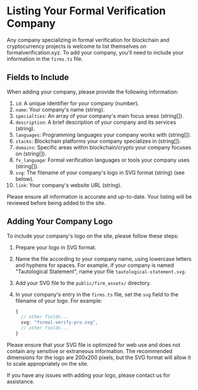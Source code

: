 # Listing Your Formal Verification Company

Any company specializing in formal verification for blockchain and cryptocurrency projects is welcome to list themselves on formalverification.xyz. To add your company, you'll need to include your information in the `firms.ts` file.

## Fields to Include

When adding your company, please provide the following information:

1. `id`: A unique identifier for your company (number).
2. `name`: Your company's name (string).
3. `specialties`: An array of your company's main focus areas (string[]).
4. `description`: A brief description of your company and its services (string).
5. `languages`: Programming languages your company works with (string[]).
6. `stacks`: Blockchain platforms your company specializes in (string[]).
7. `domains`: Specific areas within blockchain/crypto your company focuses on (string[]).
8. `fv_language`: Formal verification languages or tools your company uses (string[]).
9. `svg`: The filename of your company's logo in SVG format (string) (see below).
10. `link`: Your company's website URL (string).

Please ensure all information is accurate and up-to-date. Your listing will be reviewed before being added to the site.

## Adding Your Company Logo

To include your company's logo on the site, please follow these steps:

1. Prepare your logo in SVG format.
2. Name the file according to your company name, using lowercase letters and hyphens for spaces. For example, if your company is named "Tautological Statement", name your file `tautological-statement.svg`.
3. Add your SVG file to the `public/firm_assets/` directory.
4. In your company's entry in the `firms.ts` file, set the `svg` field to the filename of your logo. For example:

   ```typescript
   {
     // other fields...
     svg: "formal-verify-pro.svg",
     // other fields...
   }
   ```

Please ensure that your SVG file is optimized for web use and does not contain any sensitive or extraneous information. The recommended dimensions for the logo are 200x200 pixels, but the SVG format will allow it to scale appropriately on the site.

If you have any issues with adding your logo, please contact us for assistance.

